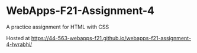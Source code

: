 # WebApps-F21-Assignment-4
A practice assignment for HTML with CSS


Hosted at <a href="https://44-563-webapps-f21.github.io/webapps-f21-assignment-4-hvrabhi/" rel="nofollow">https://44-563-webapps-f21.github.io/webapps-f21-assignment-4-hvrabhi/</a>
